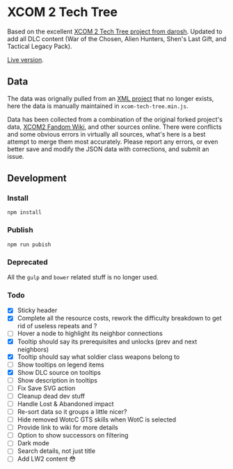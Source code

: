 # XCOM 2 Tech Tree

Based on the excellent [XCOM 2 Tech Tree project from darosh](https://darosh.github.io/xcom2-tech-tree/). Updated to add all DLC content (War of the Chosen, Alien Hunters, Shen's Last Gift, and Tactical Legacy Pack).

[Live version](https://aaronbeall.github.io/xcom2-tech-tree/).

## Data

The data was orignally pulled from an [XML project](https://github.com/mstum/xcom2) that no longer exists, here the data is manually maintained in `xcom-tech-tree.min.js`. 

Data has been collected from a combination of the original forked project's data, [XCOM2 Fandom Wiki](https://xcom.fandom.com/wiki/XCOM_2), and other sources online. There were conflicts and some obvious errors in virtually all sources, what's here is a best attempt to merge them most accurately. Please report any errors, or even better save and modify the JSON data with corrections, and submit an issue.

## Development

### Install

```
npm install
```

### Publish

```
npm run pubish
```

### Deprecated

All the `gulp` and `bower` related stuff is no longer used.

### Todo

- [x] Sticky header
- [x] Complete all the resource costs, rework the difficulty breakdown to get rid of useless repeats and ?
- [ ] Hover a node to highlight its neighbor connections
- [x] Tooltip should say its prerequisites and unlocks (prev and next neighbors)
- [x] Tooltip should say what soldier class weapons belong to
- [ ] Show tooltips on legend items
- [x] Show DLC source on tooltips
- [ ] Show description in tooltips
- [ ] Fix Save SVG action
- [ ] Cleanup dead dev stuff
- [ ] Handle Lost & Abandoned impact
- [ ] Re-sort data so it groups a little nicer?
- [ ] Hide removed WotcC GTS skills when WotC is selected
- [ ] Provide link to wiki for more details
- [ ] Option to show successors on filtering
- [ ] Dark mode
- [ ] Search details, not just title
- [ ] Add LW2 content 😳
